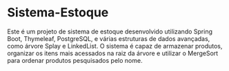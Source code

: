 # Sistema-Estoque
Este é um projeto de sistema de estoque desenvolvido utilizando Spring Boot, Thymeleaf, PostgreSQL, e várias estruturas de dados avançadas, como árvore Splay e LinkedList. O sistema é capaz de armazenar produtos, organizar os itens mais acessados na raiz da árvore e utilizar o MergeSort para ordenar produtos pesquisados pelo nome.



